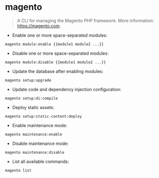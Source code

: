 # magento

> A CLI for managing the Magento PHP framework.
> More information: <https://magento.com>.

- Enable one or more space-separated modules:

`magento module:enable {{module1 module2 ...}}`

- Disable one or more space-separated modules:

`magento module:disable {{module1 module2 ...}}`

- Update the database after enabling modules:

`magento setup:upgrade`

- Update code and dependency injection configuration:

`magento setup:di:compile`

- Deploy static assets:

`magento setup:static-content:deploy`

- Enable maintenance mode:

`magento maintenance:enable`

- Disable maintenance mode:

`magento maintenance:disable`

- List all available commands:

`magento list`
